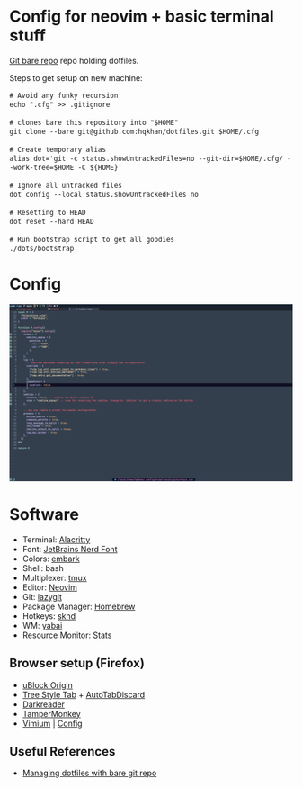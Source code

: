 # Config for neovim + basic terminal stuff
[Git bare repo](https://www.ackama.com/what-we-think/the-best-way-to-store-your-dotfiles-a-bare-git-repository-explained/) repo holding dotfiles.

Steps to get setup on new machine:
```
# Avoid any funky recursion
echo ".cfg" >> .gitignore

# clones bare this repository into "$HOME"
git clone --bare git@github.com:hqkhan/dotfiles.git $HOME/.cfg

# Create temporary alias
alias dot='git -c status.showUntrackedFiles=no --git-dir=$HOME/.cfg/ --work-tree=$HOME -C ${HOME}'

# Ignore all untracked files
dot config --local status.showUntrackedFiles no

# Resetting to HEAD
dot reset --hard HEAD

# Run bootstrap script to get all goodies
./dots/bootstrap
```

# Config

![screenshot](./screenshot.png)

# Software

- Terminal: [Alacritty](https://alacritty.org)
- Font: [JetBrains Nerd Font](https://github.com/JetBrains/JetBrainsMono)
- Colors: [embark](https://github.com/embark-theme/vim)
- Shell: bash
- Multiplexer: [tmux](https://github.com/tmux/tmux/wiki)
- Editor: [Neovim](https://neovim.io)
- Git: [lazygit](https://github.com/jesseduffield/lazygit)
- Package Manager: [Homebrew](https://brew.sh)
- Hotkeys: [skhd](https://github.com/koekeishiya/skhd/)
- WM: [yabai](https://github.com/koekeishiya/yabai)
- Resource Monitor: [Stats](https://github.com/exelban/stats)

## Browser setup (Firefox)

- [uBlock Origin](https://addons.mozilla.org/en-US/firefox/addon/ublock-origin/)
- [Tree Style Tab](https://addons.mozilla.org/en-US/firefox/addon/tree-style-tab/) + [AutoTabDiscard](https://webextension.org/listing/tab-discard.html)
- [Darkreader](https://darkreader.org/)
- [TamperMonkey](https://www.tampermonkey.net/)
- [Vimium](https://github.com/philc/vimium) | [Config](https://gist.github.com/hqkhan/1c7b935a0a98f0feb95b6a2969d2f390)


## Useful References
- [Managing dotfiles with bare git
  repo](https://www.ackama.com/what-we-think/the-best-way-to-store-your-dotfiles-a-bare-git-repository-explained/)
